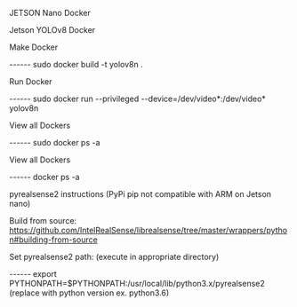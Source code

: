 JETSON Nano Docker 

Jetson YOLOv8 Docker

Make Docker 

------  sudo docker build -t yolov8n .



Run Docker

------  sudo docker run --privileged --device=/dev/video*:/dev/video*  yolov8n



View all Dockers

------  sudo docker ps -a



View all Dockers 

------  docker ps -a





pyrealsense2 instructions (PyPi pip not compatible with ARM on Jetson nano)

Build from source:
        https://github.com/IntelRealSense/librealsense/tree/master/wrappers/python#building-from-source

Set pyrealsense2 path: (execute in appropriate directory) 

------  export PYTHONPATH=$PYTHONPATH:/usr/local/lib/python3.x/pyrealsense2 (replace with python version ex. python3.6)
